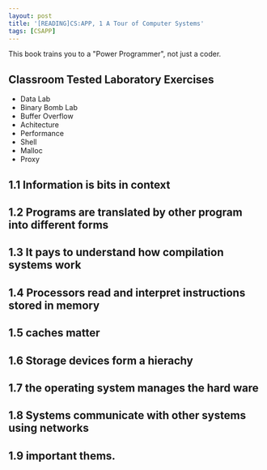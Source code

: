 ```yaml
---
layout: post
title: '[READING]CS:APP, 1 A Tour of Computer Systems'
tags: [CSAPP]
---
```


This book trains you to a "Power Programmer", not just a coder.

## Classroom Tested Laboratory Exercises

- Data Lab
- Binary Bomb Lab
- Buffer Overflow
- Achitecture
- Performance
- Shell
- Malloc
- Proxy

## 1.1 Information is bits in context

## 1.2 Programs are translated by other program into different forms

## 1.3 It pays to understand how compilation systems work

## 1.4 Processors read and interpret instructions stored in memory

## 1.5 caches matter

## 1.6 Storage devices form a hierachy

## 1.7 the operating system manages the hard ware

## 1.8 Systems communicate with other systems using networks

## 1.9 important thems.
